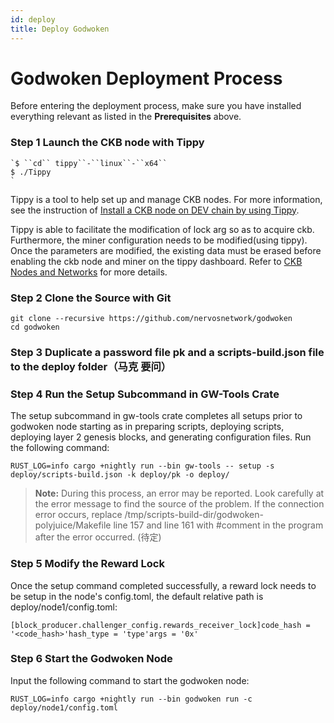 ```yaml
---
id: deploy
title: Deploy Godwoken
---
```


# Godwoken Deployment Process

Before entering the deployment process, make sure you have installed everything relevant as listed in the **Prerequisites** above.

### Step 1 Launch the CKB node with Tippy

```
`$ ``cd`` tippy``-``linux``-``x64``
$ ./Tippy
`
```


Tippy is a tool to help set up and manage CKB nodes. For more information, see the instruction of [Install a CKB node on DEV chain by using Tippy](https://cryptape.github.io/lumos-doc/docs/reference/ckbnode#install-a-ckb-node-by-using-tippy). 

Tippy is able to facilitate the modification of lock arg so as to acquire ckb. Furthermore, the miner configuration needs to be modified(using tippy). Once the parameters are modified, the existing data must be erased before enabling the ckb node and miner on the tippy dashboard. Refer to [CKB Nodes and Networks](https://cryptape.github.io/lumos-doc/docs/reference/ckbnode#install-a-ckb-node-by-using-tippy) for more details.

### Step 2 Clone the Source with Git

```
git clone --recursive https://github.com/nervosnetwork/godwoken
cd godwoken
```

### Step 3 Duplicate a password file pk and a scripts-build.json file to the deploy folder（马克 要问）

### Step 4 Run the Setup Subcommand in GW-Tools Crate

The setup subcommand in gw-tools crate completes all setups prior to godwoken node starting as in preparing scripts, deploying scripts, deploying layer 2 genesis blocks, and generating configuration files. 
Run the following command:

```
RUST_LOG=info cargo +nightly run --bin gw-tools -- setup -s deploy/scripts-build.json -k deploy/pk -o deploy/
```

> **Note:** During this process, an error may be reported. Look carefully at the error message to find the source of the problem. If the connection error occurs, replace /tmp/scripts-build-dir/godwoken-polyjuice/Makefile line 157 and line 161 with #comment in the program after the error occurred.  (待定)

### Step 5 Modify the Reward Lock

Once the setup command completed successfully, a reward lock needs to be setup in the node's config.toml, the default relative path is deploy/node1/config.toml:

```
[block_producer.challenger_config.rewards_receiver_lock]code_hash = '<code_hash>'hash_type = 'type'args = '0x'
```

### Step 6 Start the Godwoken Node

Input the following command to start the godwoken node:

```
RUST_LOG=info cargo +nightly run --bin godwoken run -c deploy/node1/config.toml
```

